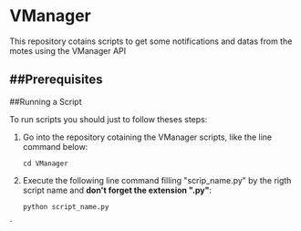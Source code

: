 # VManager

This repository cotains scripts to get some notifications and datas from the motes using the VManager API

##Prerequisites
-
##Running a Script

To run scripts you should just to follow theses steps: 
	
1. Go into the repository cotaining the VManager scripts, like the line command below:
	
	`cd VManager` 

2. Execute the following line command filling "scrip_name.py" by the rigth script name and **don't forget the extension ".py"**:
	
	`python script_name.py`
	
`
